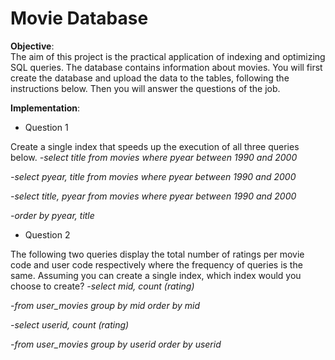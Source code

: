 # Movie Database

**Objective**:  
The aim of this project is the practical application of indexing and optimizing SQL queries. The database contains information about movies.
You will first create the database and upload the data to the tables, following the instructions below. Then you will answer the questions of the job.


**Implementation**:  

- Question 1

Create a single index that speeds up the execution of all three queries below.
  *\-select title from movies where pyear between 1990 and 2000*
  
  *\-select pyear, title from movies where pyear between 1990 and 2000*
  
  *\-select title, pyear from movies where pyear between 1990 and 2000*
  
  *\-order by pyear, title*

- Question 2

The following two queries display the total number of ratings per movie code and user code respectively where the frequency of queries is the same. Assuming you can create a single index, which index would you choose to create?
  *\-select mid, count (rating)*
  
  *\-from user_movies group by mid order by mid*
  
  *\-select userid, count (rating)*
  
  *\-from user_movies group by userid order by userid*
